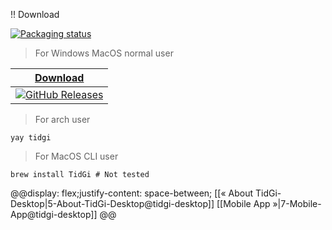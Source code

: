 !! Download

<a href="https://repology.org/project/tidgi/versions">
  <img src="https://repology.org/badge/vertical-allrepos/tidgi.svg" alt="Packaging status">
</img></a><blockquote>
<p>For Windows MacOS normal user</p>
</blockquote><table>
<thead>
<tr>
<th style="text-align:center"><a href="https://github.com/tiddly-gittly/TidGi-Desktop/releases/latest">Download</a></th>
</tr>
</thead>
<tbody>
<tr>
<td style="text-align:center"><a href="https://github.com/tiddly-gittly/TidGi-Desktop/releases/latest"><img src="https://img.shields.io/github/downloads/tiddly-gittly/TidGi-Desktop/latest/total?label=Download%20Latest%20Release&amp;style=for-the-badge" alt="GitHub Releases"/></a></td>
</tr>
</tbody>
</table><blockquote>
<p>For arch user</p>
</blockquote><pre><code class="language-bash">yay tidgi
</code></pre><blockquote>
<p>For MacOS CLI user</p>
</blockquote><pre><code class="language-bash">brew install TidGi # Not tested
</code></pre>

@@display: flex;justify-content: space-between;
[[« About TidGi-Desktop|5-About-TidGi-Desktop@tidgi-desktop]]	[[Mobile App »|7-Mobile-App@tidgi-desktop]] 
@@